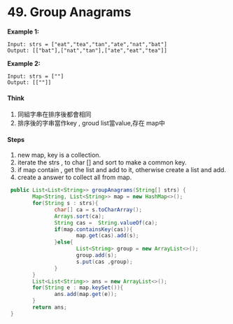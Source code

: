 # 49. Group Anagrams

**Example 1:**

```text
Input: strs = ["eat","tea","tan","ate","nat","bat"]
Output: [["bat"],["nat","tan"],["ate","eat","tea"]]
```

**Example 2:**

```text
Input: strs = [""]
Output: [[""]]
```

#### Think

1. 同組字串在排序後都會相同
2. 排序後的字串當作key , groud list當value,存在 map中

#### Steps

1. new map, key is a collection.
2. iterate the strs , to char \[\] and sort to make a common key.
3. if map contain , get the list and add to it, otherwise create a list and add.
4. create a answer to collect all from map.

```java
 public List<List<String>> groupAnagrams(String[] strs) {
        Map<String, List<String>> map = new HashMap<>();
        for(String s : strs){
               char[] ca = s.toCharArray();
               Arrays.sort(ca);
               String cas =  String.valueOf(ca);
               if(map.containsKey(cas)){
                      map.get(cas).add(s);
               }else{
                      List<String> group = new ArrayList<>();
                      group.add(s);
                      s.put(cas ,group);
               }
        }
        List<List<String>> ans = new ArrayList<>();
        for(String e : map.keySet()){
               ans.add(map.get(e));
        }
        return ans;       
 }
```

